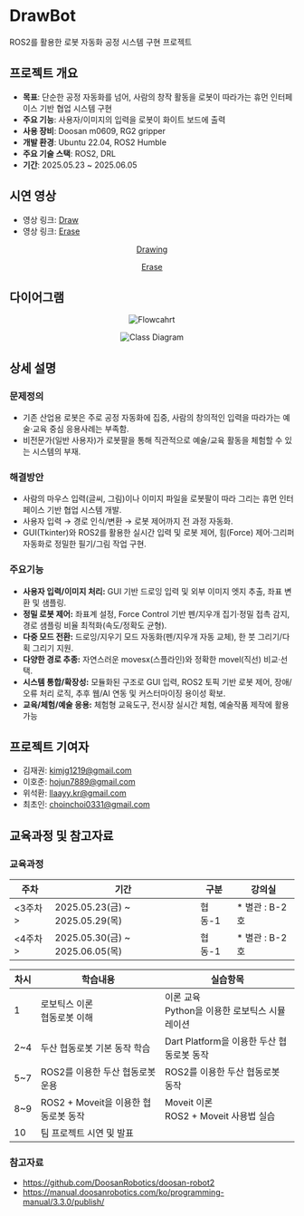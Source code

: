 <!--

# dr_writer
로봇팔 글 따라쓰기 프로젝트

## Requirement
### 1. Set Coord and Tool/TCP in Teaching Pendent

1.1 set coord
- type : 점
- 544.800, -348.390, 619.310, 90.0, -91.825, 90.0

1.2 tool/tcp
- tool : Tool Weight
- tcp : GripperDA_v1

### 2. Add & Build
```
# ~/ros2_ws/src/doosan-robot2/dsr_common2/imp/DSR_ROBOT2.py
# move reference
DR_WHITE_BOARD2 = 110  # your coord id
```

## How to use it

### Terminal 1
ros2 launch dsr_bringup2 dsr_bringup2_rviz.launch.py mode:=real model:=m0609 host:=192.168.1.100

### Terminal 2
ros2 run dr_write multi_stroke_drawing

### Terminal 3
ros2 run dr_write multi_stroke_board

### reference

[참고영상](https://drive.google.com/file/d/1LCZrqFsJVc3LZubnmM08KKs--QvzH3l-/view?usp=sharing)

-->





# DrawBot
ROS2를 활용한 로봇 자동화 공정 시스템 구현 프로젝트

## 프로젝트 개요

- **목표**: 단순한 공정 자동화를 넘어, 사람의 창작 활동을 로봇이 따라가는 휴먼 인터페이스 기반 협업 시스템 구현
- **주요 기능**: 사용자/이미지의 입력을 로봇이 화이트 보드에 출력
- **사용 장비**: Doosan m0609, RG2 gripper
- **개발 환경**: Ubuntu 22.04, ROS2 Humble
- **주요 기술 스택**: ROS2, DRL
- **기간**: 2025.05.23 ~ 2025.06.05

## 시연 영상

- 영상 링크: [Draw](https://youtu.be/NOHitKVgsI4)
- 영상 링크: [Erase](https://youtu.be/iGi9yeOYFWk)

<div align="center">

[Drawing](https://github.com/user-attachments/assets/f547e5a1-995f-4640-8ace-7e6315c9316e)

[Erase](https://github.com/user-attachments/assets/134f90ca-ee6f-42eb-8520-8dc8504165ad)

</div>

## 다이어그램

<div align="center">

![Flowcahrt](https://github.com/user-attachments/assets/9a451a1b-6d50-435c-8902-3749067926d0)

![Class Diagram](https://github.com/user-attachments/assets/51778c67-cfdf-4e92-8360-83c9d434dc33)

</div>

## 상세 설명

### 문제정의

- 기존 산업용 로봇은 주로 공정 자동화에 집중, 사람의 창의적인 입력을 따라가는 예술·교육 중심 응용사례는 부족함.
- 비전문가(일반 사용자)가 로봇팔을 통해 직관적으로 예술/교육 활동을 체험할 수 있는 시스템의 부재.

### 해결방안

- 사람의 마우스 입력(글씨, 그림)이나 이미지 파일을 로봇팔이 따라 그리는 휴먼 인터페이스 기반 협업 시스템 개발.
- 사용자 입력 → 경로 인식/변환 → 로봇 제어까지 전 과정 자동화.
- GUI(Tkinter)와 ROS2를 활용한 실시간 입력 및 로봇 제어, 힘(Force) 제어·그리퍼 자동화로 정밀한 필기/그림 작업 구현.

### 주요기능

- **사용자 입력/이미지 처리:** GUI 기반 드로잉 입력 및 외부 이미지 엣지 추출, 좌표 변환 및 샘플링.
- **정밀 로봇 제어:** 좌표계 설정, Force Control 기반 펜/지우개 집기·정밀 접촉 감지, 경로 샘플링 비율 최적화(속도/정확도 균형).
- **다중 모드 전환:** 드로잉/지우기 모드 자동화(펜/지우개 자동 교체), 한 붓 그리기/다획 그리기 지원.
- **다양한 경로 추종:** 자연스러운 movesx(스플라인)와 정확한 movel(직선) 비교·선택.
- **시스템 통합/확장성:** 모듈화된 구조로 GUI 입력, ROS2 토픽 기반 로봇 제어, 장애/오류 처리 로직, 추후 웹/AI 연동 및 커스터마이징 용이성 확보.
- **교육/체험/예술 응용:** 체험형 교육도구, 전시장 실시간 체험, 예술작품 제작에 활용 가능

## 프로젝트 기여자

- 김재권: kimjg1219@gmail.com
- 이호준: hojun7889@gmail.com
- 위석환: llaayy.kr@gmail.com
- 최초인: choinchoi0331@gmail.com

## 교육과정 및 참고자료

### 교육과정

<div align="center">

| 주차 | 기간 | 구분 | 강의실 |
| --- | --- | --- | --- |
| <3주차> | 2025.05.23(금) ~ 2025.05.29(목) | 협동-1 | * 별관 : B-2호 |
| <4주차> | 2025.05.30(금) ~ 2025.06.05(목) | 협동-1 | * 별관 : B-2호 |

| 차시 | 학습내용 | 실습항목 |
| --- | --- | --- |
| 1 | 로보틱스 이론<br>협동로봇 이해 | 이론 교육<br>Python을 이용한 로보틱스 시뮬레이션 |
| 2~4 | 두산 협동로봇 기본 동작 학습 | Dart Platform을 이용한 두산 협동로봇 동작 |
| 5~7 | ROS2를 이용한 두산 협동로봇 운용 | ROS2를 이용한 두산 협동로봇 동작 |
| 8~9 | ROS2 + Moveit을 이용한 협동로봇 동작 | Moveit 이론<br>ROS2 + Moveit 사용법 실습 |
| 10 | 팀 프로젝트 시연 및 발표 |  |

</div>

### 참고자료

- https://github.com/DoosanRobotics/doosan-robot2
- https://manual.doosanrobotics.com/ko/programming-manual/3.3.0/publish/

